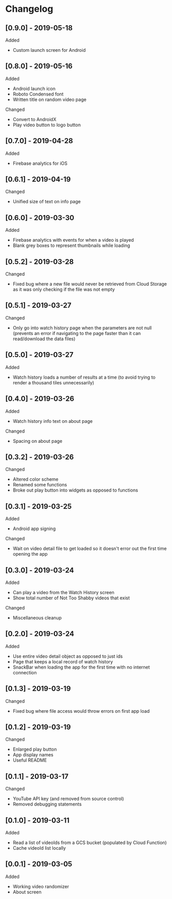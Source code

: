 # Changelog

## [0.9.0] - 2019-05-18

Added

- Custom launch screen for Android

## [0.8.0] - 2019-05-16

Added

- Android launch icon
- Roboto Condensed font
- Written title on random video page

Changed

- Convert to AndroidX
- Play video button to logo button

## [0.7.0] - 2019-04-28

Added

- Firebase analytics for iOS

## [0.6.1] - 2019-04-19

Changed

- Unified size of text on info page

## [0.6.0] - 2019-03-30

Added

- Firebase analytics with events for when a video is played
- Blank grey boxes to represent thumbnails while loading

## [0.5.2] - 2019-03-28

Changed

- Fixed bug where a new file would never be retrieved from Cloud Storage as it was only checking if the file was not empty

## [0.5.1] - 2019-03-27

Changed

- Only go into watch history page when the parameters are not null (prevents an error if navigating to the page faster than it can read/download the data files)

## [0.5.0] - 2019-03-27

Added

- Watch history loads a number of results at a time (to avoid trying to render a thousand tiles unnecessarily)

## [0.4.0] - 2019-03-26

Added

- Watch history info text on about page

Changed

- Spacing on about page

## [0.3.2] - 2019-03-26

Changed

- Altered color scheme
- Renamed some functions
- Broke out play button into widgets as opposed to functions

## [0.3.1] - 2019-03-25

Added

- Android app signing

Changed

- Wait on video detail file to get loaded so it doesn't error out the first time opening the app

## [0.3.0] - 2019-03-24

Added

- Can play a video from the Watch History screen
- Show total number of Not Too Shabby videos that exist

Changed

- Miscellaneous cleanup

## [0.2.0] - 2019-03-24

Added

- Use entire video detail object as opposed to just ids
- Page that keeps a local record of watch history
- SnackBar when loading the app for the first time with no internet connection

## [0.1.3] - 2019-03-19

Changed

- Fixed bug where file access would throw errors on first app load

## [0.1.2] - 2019-03-19

Changed

- Enlarged play button
- App display names
- Useful README

## [0.1.1] - 2019-03-17

Changed

- YouTube API key (and removed from source control)
- Removed debugging statements

## [0.1.0] - 2019-03-11

Added

- Read a list of videoIds from a GCS bucket (populated by Cloud Function)
- Cache videoId list locally

## [0.0.1] - 2019-03-05

Added

- Working video randomizer
- About screen

